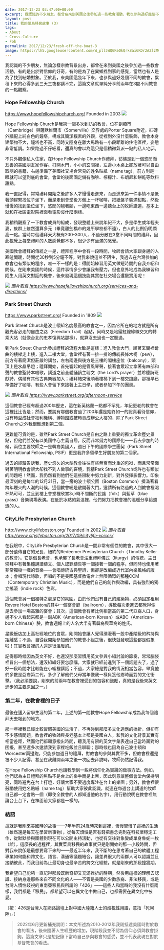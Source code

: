 ```yaml
---
date: 2017-12-23 03:47:00+00:00
excerpt: 我認識的不少朋友，都曾在來到美國之後參加過一些教會活動，我也參與過好幾個不同的教會，這篇文章就單純分享前兩年在3間不同教會的一點觀察。
layout: post
title: 我的菜鳥移民故事 (3)
tags:
- About
- Cross-Culture
- Fob
permalink: 2017/12/23/fresh-off-the-boat-3
image: https://lh5.googleusercontent.com/W_pll5WQGKeOkQrk8aiGKDr2AZlzMCu7UHBKWQ1ZlGY9pg0luEK-xfOFip9jgrNtawD25hvv6nJs1jVejl03sQElxfQvaavNETeXDZs-G-ABE9ALgdohoFhlYLdA51WyT1wwqBcD
---
```

我認識的不少朋友，無論怎樣宗教背景出身，都曾在來到美國之後參加過一些教會活動，有的是出於對信仰的好奇，有的是為了在異鄉找到家的感覺，當然也有人是為了找到結婚對象。至於我，來美國這幾年下來，也參與過好幾個不同的教會，累積下來的心得多到三天三夜都講不完，這篇文章就單純分享前兩年在3間不同教會的一點觀察。

### Hope Fellowship Church

https://www.hopefellowshipchurch.org/
Founded in 2003
![](https://lh5.googleusercontent.com/W_pll5WQGKeOkQrk8aiGKDr2AZlzMCu7UHBKWQ1ZlGY9pg0luEK-xfOFip9jgrNtawD25hvv6nJs1jVejl03sQElxfQvaavNETeXDZs-G-ABE9ALgdohoFhlYLdA51WyT1wwqBcD)

Hope Fellowship Church是我第一個多次到訪的教會，位在劍橋市（Cambridge）與薩默維爾市（Somerville）交界處的Porter Square附近。紅磚外牆配上純白色的鐘塔，構成其簡潔樸素的外觀，從裡到外沒什麼裝飾，教會本身建築物不大，鐘塔也不高，同時又隱身在離大馬路有一小段距離的住宅區裡，姿態非常低調。如果路過不仔細看，還真的會以為這只是個稍微氣派一點的私人宅邸。

不只外觀像私人住家，在Hope Fellowship Church作禮拜，彷彿是到一個悠閒而友善的美國朋友家作客。打開木門，小小的玄關裡，左邊小木桌上擺放著可以自由取閱的書籍，右邊準備了美國社交場合常見的姓名貼紙（name tag），前方則是一眼就可以望到底的會堂，會堂的後面固定備有咖啡、檸檬汁、布朗尼和餅乾等飲料甜點。

我一直記得，常常禮拜開始之後許多人才慢慢走進來，而走進來第一件事情不是低著頭趕緊找位子坐下，而是走到會堂後方倒上一杯咖啡，把紙盤子裝滿甜點，然後慢慢的找到坐位坐下，悠閒的翹著腳，一邊吃東西一邊聽台上的牧師講道，基本上就和在社區電影院裡面看電影沒什麼兩樣。

我稍稍觀察了一下教會成員的組成，發現整體上來說年紀不大，多是學生或年輕夫妻，族群上雖然還算多元（畢竟離劍橋市的幾所學校都不遠），白人的比例仍明顯高一點。當時每個禮拜天大概有200-300人，不過分散在3堂不同時間的禮拜，因此視覺上每堂禮拜的人數感覺都不多，很少少有坐滿的感覺。

美國教會禮拜的傳統之一是，禮拜程序中會有一段時間，牧師會請大家跟身邊的人寒暄問暖，時間從30秒到5分鐘不等。對我來說這並不陌生，我過去在台灣參加的教會也有類似的程序，唯一不一樣的是：得開始練習用英文做短時間的自我介紹和問候。在剛來美國的時候，這件事情多少會讓我有壓力，但也意外地成為我練習和陌生人用英文對話的機會，後來發現這個技能其實在社交場合還蠻實用呢！

![](https://lh4.googleusercontent.com/8OyqTmf2Yaa2xd5UlvebisrmhQytbXnHE9g0Rja3zD1YDZxhotOjO81bgaqSOlyGH45587UfT0fkrNz8DNDhmK3-qLbLah-AsHGzAd4KjzUJ64peKiO74Yr_J-nlPSrTZN9T1RVF)
*圖片取自 https://www.hopefellowshipchurch.org/services-and-directions/*

### Park Street Church

https://www.parkstreet.org/
Founded in 1809
![](https://lh6.googleusercontent.com/4hBxb4uEPkCxJd-GrJe8TSzPJ82abPMmA6vZsny4Z1oDfvG7nseZsu0CaIuPpAoQ-1dAl2Y84BFejwEnB6AYPbdVql9l7BQsWCEJ745r-nn9sbXoCboADPd36i3eftRxrvufpkWC)

Park Street Church是波士頓知名度最高的教會之一，因為它所在的地方就是所有觀光客必走的自由之路（Freedom Trail）起點，同時又是地鐵紅線綠線交叉的轉乘大站（就像台北的忠孝復興站那樣），就算沒去過也一定聽過。

到Park Street Church參加禮拜的流程大致是這樣：進入教會大門，順著玄關裡彎曲的樓梯走上樓，進入二樓大堂，會堂裡有著一排一排的傳統長條木椅（pew），前方有著簡潔但莊嚴的講台，左右兩邊與後方是三樓的閣樓座位（balcony），頭頂上是水晶吊燈；禮拜開始，首先響起的是管風琴聲，接著會眾起立拿著有四部和聲的教會聖詩本唱歌，講道之前全體誦讀主禱文（the Lord’s prayer）並聆聽詩班獻詩，偶爾有其他古典樂器加入；禮拜結束後順著樓梯下到一樓交誼廳，那裡早已準備好了咖啡，有些人會留下來接著上主日學，或者參加下午的團契。

![](https://lh6.googleusercontent.com/jFxomwjo0aBQYSAm7m90hIDJjmrHsbqNmlB-REXXmOdKbIlzYAz807K3FIcj3A2KbLBcnPlUXtmiS_35WuW2drDNwKrDKQ3Vi9aVX1OXpWOMuc6WDwYejYmR1afvM5bqBmikK9y2)
*圖片取自 https://www.parkstreet.org/afternoon-service*

這個教會已經有超過200年歷史，這在新英格蘭一點都不罕見，年紀更老的教會在這裡比比皆是；然而，要說有哪個教會過了200年還是始終如一的認真看待信仰，沒有轉型成社會福利機構、博物館或被轉賣成辦公大樓的，除了Park Street Church之外我很難想到第二個。

更難能可貴的是，雖然Park Street Church是自由之路上重要的獨立革命歷史景點，但他們並沒有以美國中心主義自居，反而非常努力的國際化——我去參加的時候，兩位主要牧師之一是韓裔美國人，週日下午的國際學生團契（Park Street International Fellowship, PSIF）更是我許多留學生好朋友的第二個家。

過去的經驗告訴我，歷史悠久的大型教會往往有些無奈而沈重的包袱，而且常常面對著明明教會很大卻找不到人做事的窘境，我猜Park Street Church或許也有類似的問題吧！然而，我仍然看到他們在這些限制中努力創新，對外發揮影響力。印象最深刻的是每年的12月31日，當一旁的波士頓公園（Boston Common）擠滿著看跨年煙火的人潮的時候，這個教會總是敞開著大門，邀請所有路過的人到教會裡喝杯熱可可，並且到樓上會堂裡欣賞3小時不間斷的民謠（folk）與藍草（blue grass）音樂現場表演。在低於冰點的氣溫裡，他們努力把教會裡的溫暖分享給週遭的人。

### CityLife Presbyterian Church

http://www.citylifeboston.org/
Founded in 2002
![](https://lh4.googleusercontent.com/5mE8wz8qBsMfgEkTmu23ti9O8loosV2HsqzsvAS-OdVcVFjT2grLcdNPUs7Gvo-x8lWI9Hx4dLesPH4GzC9HWHTLqDV3e2SVeNeJGN70yWlKs4MbfLZLw3oatZHQOgzeH2m4k2fG)
*圖片取自 http://www.citylifeboston.org/2017/09/citylife-voices/*

在我眼中，CityLife Presbyterian Church是一間非常有個性的教會，其中很大一部分遺傳自它的兄長、紐約的Redeemer Presbyterian Church（Timothy Keller的教會）。它是個長老會，也承襲了長老會注重禮拜儀式（liturgy）的傳統，主日崇拜中有著集體誦讀禱文、個人認罪禱告等一個接著一個的程序，但同時也使用著非常獨樹一幟的音樂——會唱傳統古典聖詩，但卻是改編成近代室內樂風格的版本；會唱現代詩歌，但唱的不是美國基督教電台上無限循環的那種CCM（Contemporary Christian Music），而是他們自己的創作與改編，具有強烈的獨立搖滾（indie rock）色彩。

這個教會另一個獨特之處是它的氛圍。由於他們沒有自己的建築物，必須固定租用Revere Hotel Boston的其中一個宴會廳（ballroom），導致每次走進去都覺得像是去參加一場高雅的宴會；其次，這個教會有著比例相當高的第二代亞裔人口，身邊不少人看起來都是一副ABK（American-born Korean）或ABC（American-born Chinese）臉，教會週報上的人名大半有著韓裔與華裔的姓氏。

星級飯店加上高社經地位的會眾，剛開始會讓人覺得瀰漫著一股中產階級的矜持與距離感；不過，自從我開始參加他們的教會小組之後，很快就發現這些都是假象啦！其實教會裡的人還是很溫暖的。

記得那時候因為英文不好，也還沒那麼習慣用英文參與小組討論的節奏，常常腦袋裡冒出一個想法，還沒組織好要怎麼講，大家就已經前進到下一個話題去了，過了好一段時間才比較能在小組裡講話；不過，大家總是對我的情況相當包容，畢竟他們多數是亞裔第二代，多少了解他們父母當年像我一樣負笈他鄉時面對的文化衝擊。（我必須要說，剛來的前兩年在教會裡受到的包容和鼓勵，真的是我後來英文進步的主要原因之一。）

### 第二年，在教會裡的日子

最後在邁入留學生涯的第二年，上述的第一間教會Hope Fellowship成為我每個禮拜天去報到的地方。

那一年裡我已經比較習慣美國的生活了，不再碰到那麼多文化適應的挫折，但卻有不少感情問題。教會裡的牧師與長老基本上都是美國白人，和我的文化背景其實有相當差距，然而他們都願意撥出時間，聽我用有限的英文字彙表達自己當時面對的困擾，甚至還多次邀請我到家裡吃飯並且聊聊；那時候也因為自己波士頓和Worcester兩邊跑，只能參加週日的禮拜，對教會的參與其實不多，但教會裡還是被不少人記得，甚至在我離開兩年之後一次回去拜訪時，牧師仍然記得我。

在Hope Fellowship Church也讓我學到一些將信仰化為實踐的做事方法。例如，他們認為主日禮拜的焦點不是台上的樂手而是上帝，因此刻意讓整個會堂內保持明亮，同時避免在台上打燈，好讓大家不要過度專注在台上的樂團；另外，教會裡很鼓勵使用姓名貼紙（name tag）幫助大家彼此認識，就連在每週台上講道的牧師自己都一定會貼一個（即使全教會的人都知道他的名字），用行動說明在教會裡無論台上台下，在神面前大家都是一樣的。

### 結語

這就是我剛來美國時的故事——7年半前24歲時來到這裡，慢慢習慣了這裡的生活（雖然還是每天在學習新事物），從每天煩惱是否有錢把書念完到在科技業穩定工作，從默默參與團體到現在可以公開主持活動，也從有交往對象變成單身魯蛇一枚（誤）。這麼長的過程裡，其實菜鳥移民的故事就只是剛開始的那一小段時間，但對我來說卻是最想要寫下來的——最近半年來，我不斷的在思考著自己的軟體工程專業如何能和跨文化、語言、溝通等議題結合，讓差異很大的兩群人可以認識並且接納彼此，而我目前為止最切身也最辛苦的跨文化經驗，就是剛來的那段撞牆期。

我希望自己能夠一直記得那段既新奇卻又充滿挫折的時期，然後用這樣的理解去認識、接納身邊那些來自不同文化的人——不管是美國的少數族裔、非法移民，或是台灣人慣性歧視的東南亞移民與所謂的「426」——這些人和當時的我沒有什麼兩樣，我們都是「移民」，都希望可以在異文化中做自己，也都需要在異文化中被愛。

（按：426是台灣人在網路論壇上對中國大陸籍人士的歧視性用語，意指「死阿陸」。）

> 2022年6月更新補充說明：本文所述為2010-2012年我剛抵達美國時對於教會的看法，後來隨著人生經歷的增加，現階段我並不認為信仰必須與教會掛鉤。這篇文章只是想記錄下當時自己參與教會的感受，並不代表我現在對於基督教會的看法。
